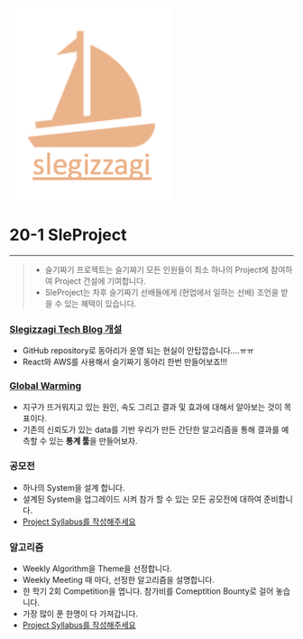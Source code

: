 

![sleProjectLogo](./src/slegizzagi_proejct_logo_2.png)

# 20-1 SleProject

---

> * 슬기짜기 프로젝트는 슬기짜기 모든 인원들이 최소 하나의 Project에 참여하여 Project 건설에 기여합니다.
> * SleProject는 차후 슬기짜기 선배들에게 (현업에서 일하는 선배) 조언을 받을 수 있는 혜택이 있습니다.

### [Slegizzagi Tech Blog 개설](https://github.com/HGU-slegizzagi/20-1/blob/master/project/SleTechBlog/README.md)

* GitHub repository로 동아리가 운영 되는 현실이 안탑깝습니다....ㅠㅠ
* React와 AWS를 사용해서 슬기짜기 동아리 한번 만들어보죠!!!

### [Global Warming](https://github.com/HGU-slegizzagi/20-1/tree/master/project/Global%20Warming)

* 지구가 뜨거워지고 있는 원인, 속도 그리고 결과 및 효과에 대해서 알아보는 것이 목표이다.
* 기존의 신뢰도가 있는 data를 기반 우리가 만든 간단한 알고리즘을 통해 결과를 예측할 수 있는 **통계 툴**을 만들어보자.

### 공모전

* 하나의 System을 설계 합니다.
* 설계된 System을 업그레이드 시켜 참가 할 수 있는 모든 공모전에 대하여 준비합니다.
* [Project Syllabus를 작성해주세요](https://github.com/HGU-slegizzagi/20-1/blob/master/project/project_detail_format.md)


### 알고리즘 

* Weekly Algorithm을 Theme을 선정합니다.
*  Weekly Meeting 때 마다, 선정한 알고리즘을 설명합니다.
* 한 학기 2회 Competition을 엽니다. 참가비를 Comeptition Bounty로 걸어 놓습니다.
* 가장 많이 푼 한명이 다 가져갑니다.
* [Project Syllabus를 작성해주세요](https://github.com/HGU-slegizzagi/20-1/blob/master/project/project_detail_format.md)



